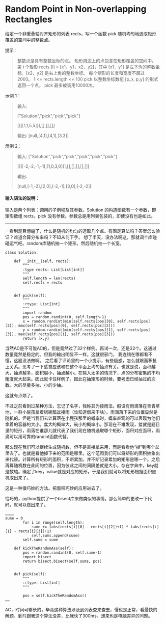 # Random Point in Non-overlapping Rectangles
给定一个非重叠轴对齐矩形的列表 rects，写一个函数 pick 随机均匀地选取矩形覆盖的空间中的整数点。

提示：

> 整数点是具有整数坐标的点。
> 矩形周边上的点包含在矩形覆盖的空间中。
> 第 i 个矩形 rects [i] = [x1，y1，x2，y2]，其中 [x1，y1] 是左下角的整数坐标，[x2，y2] 是右上角的整数坐标。
> 每个矩形的长度和宽度不超过 2000。
> 1 <= rects.length <= 100
> pick 以整数坐标数组 [p_x, p_y] 的形式返回一个点。
> pick 最多被调用10000次。

示例 1：

> 输入: 
> 
> ["Solution","pick","pick","pick"]
> 
> [[[[1,1,5,5]]],[],[],[]]
> 
> 输出: 
> [null,[4,1],[4,1],[3,3]]

示例 2：

> 输入: 
> ["Solution","pick","pick","pick","pick","pick"]
> 
> [[[[-2,-2,-1,-1],[1,0,3,0]]],[],[],[],[],[]]
> 
> 输出: 
> 
> [null,[-1,-2],[2,0],[-2,-1],[3,0],[-2,-2]]
> 
>

#### 输入语法的说明：

输入是两个列表：调用的子例程及其参数。Solution 的构造函数有一个参数，即矩形数组 rects。pick 没有参数。参数总是用列表包装的，即使没有也是如此。

---------------------


一看到题目懵逼了，什么是随机的均匀的选取几个点。有固定算法吗？答案怎么验证？难道会算分布率吗？不知从何下手。
想了半天，没办法啊这，那就调个库碰碰运气吧。random库随机抽一个矩形，然后随机抽一个长宽。


```
class Solution:

    def __init__(self, rects):
        """
        :type rects: List[List[int]]
        """
        self.length = len(rects)
        self.rects = rects
        

    def pick(self):
        """
        :rtype: List[int]
        """
        import random
        pos = random.randint(0, self.length-1)
        x = random.randint(min(self.rects[pos][0], self.rects[pos][2]), max(self.rects[pos][0], self.rects[pos][2]))
        y = random.randint(min(self.rects[pos][1], self.rects[pos][3]), max(self.rects[pos][1], self.rects[pos][3]))
        return [x,y]

```

  当然AC是不可能AC的，但是竟然过了32个样例。再试一次，还是32个。这通过数量竟然是稳定的。但我的输出明显不一样。这就很邪门。
我连错在哪都看不懂，这题没法做啊。
之后看了评论里的一个小提示，有些疑惑，怎么就跟面积扯上关系。思考了一下感觉应该和在整个平面上均匀抽点有关。也就是说，面积越大，抽点越多，面积越小，抽点越小。在输入太多的情况下，点的分布密集的不均衡度就大起来。因此就卡住样例了。因此在抽矩形的时候，要考虑已经抽过的次数。大的尽量多抽，小的少抽。

这就有点烦了。 

不过之前看到过某种方法，忘记了名字，我称其为接雨法。假设有雨滴落在青青草地，一群小屁孩拿着锅碗瓢盆接雨（谁知道借来干啥）。雨滴落下来的位置显然是随机的。但是当我们去计算落在小屁孩那里的概率时，概率直观的可以表现为他们拿着的容器的大小。盆大的概率大，碗小的概率小。那现在不难发现，盆就是题目里的矩形，雨落在谁那儿就代表了我们现在随机选取哪个矩形，面积对应面积，雨滴可以用可靠的randint函数代替。

那么现在我们可以继续生成随机数，但不是直接拿来用，而是看看他“掉”到哪个盆里去了。也就是看他掉下来的范围是哪里。这个范围我们可以将矩形的面积抽象出来代替。计算所有矩形的面积，不断累加。并不断记录累加的矩形是哪一个。之后再算随机数在此间的位置，因为彼此之间的间隔差就是大小。存在字典中，key就是数轴。确定了key，value就是对应的矩形，于是我们就可以将矩形根据面积随机取出来了。

这是一种很巧妙的方法。把面积巧妙的应用进去了。

恰巧的，python提供了一个bisect库来做类似的事情。那么简单的更改一下代码，就可以做出来了。

```
…………
sume = 0
        for i in range(self.length):
            sume += (abs(rects[i][0] - rects[i][2])+1) * (abs(rects[i][1] - rects[i][3])+1)
            self.sums.append(sume)
        self.sume = sume    
        
    def kickTheRandomAss(self):
        pos = random.randint(0, self.sume-1)
        import bisect
        return bisect.bisect(self.sums, pos)
        

    def pick(self):
        """
        :rtype: List[int]
        """
        
        pos = self.kickTheRandomAss()
……

```

AC，时间可够长的，毕竟这种算法涉及到列表查来查去，慢也是正常，看最快的解题，到时跟我这个算法没差，比我快了300ms。想来也是电脑差异的问题。
